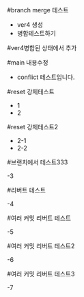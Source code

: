 #branch merge 테스트

- ver4 생성
- 병합테스트하기

#ver4병합된 상태에서 추가

#main 내용수정

- conflict 테스트입니다.

#reset 강제테스트

- 1
- 2


#reset 강제테스트2

- 2-1
- 2-2

#브랜치에서 테스트333

-3

#리버트 테스트

-4

#여러 커밋 리버트 테스트

-5

#여러 커밋 리버트 테스트2

-6


#여러 커밋 리버트 테스트3

-7
